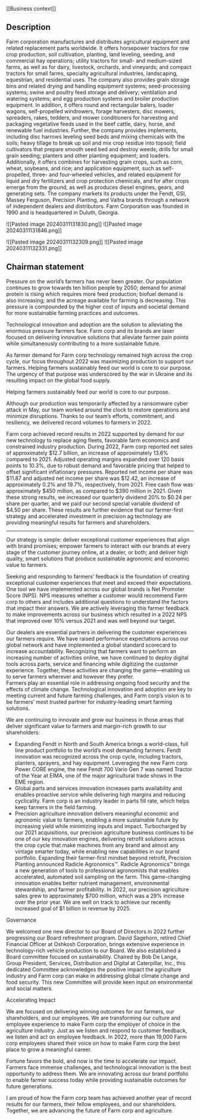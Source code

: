 [[Business context]]
## Description

Farm corporation manufactures and distributes agricultural equipment and related replacement parts worldwide. It offers horsepower tractors for row crop production, soil cultivation, planting, land leveling, seeding, and commercial hay operations; utility tractors for small- and medium-sized farms, as well as for dairy, livestock, orchards, and vineyards; and compact tractors for small farms, specialty agricultural industries, landscaping, equestrian, and residential uses. The company also provides grain storage bins and related drying and handling equipment systems; seed-processing systems; swine and poultry feed storage and delivery; ventilation and watering systems; and egg production systems and broiler production equipment. In addition, it offers round and rectangular balers, loader wagons, self-propelled windrowers, forage harvesters, disc mowers, spreaders, rakes, tedders, and mower conditioners for harvesting and packaging vegetative feeds used in the beef cattle, dairy, horse, and renewable fuel industries. Further, the company provides implements, including disc harrows leveling seed beds and mixing chemicals with the soils; heavy tillage to break up soil and mix crop residue into topsoil; field cultivators that prepare smooth seed bed and destroy weeds; drills for small grain seeding; planters and other planting equipment; and loaders. Additionally, it offers combines for harvesting grain crops, such as corn, wheat, soybeans, and rice; and application equipment, such as self-propelled, three- and four-wheeled vehicles, and related equipment for liquid and dry fertilizers and crop protection chemicals, and for after crops emerge from the ground, as well as produces diesel engines, gears, and generating sets. The company markets its products under the Fendt, GSI, Massey Ferguson, Precision Planting, and Valtra brands through a network of independent dealers and distributors. Farm Corporation was founded in 1990 and is headquartered in Duluth, Georgia.

![[Pasted image 20240311131830.png]]
![[Pasted image 20240311131846.png]]


![[Pasted image 20240311132309.png]]
![[Pasted image 20240311132331.png]]

## Chairman statement

Pressure on the world’s farmers has never been greater. Our population continues to grow towards ten billion people by 2050; demand for animal protein is rising which requires more feed production; biofuel demand is also increasing; and the acreage available for farming is decreasing. This pressure is compounded by the higher cost of inputs and societal demand for more sustainable farming practices and outcomes.

Technological innovation and adoption are the solution to alleviating the enormous pressure farmers face. Farm corp and its brands are laser focused on delivering innovative solutions that alleviate farmer pain points while simultaneously contributing to a more sustainable future.

As farmer demand for Farm corp technology remained high across the crop cycle, our focus throughout 2022 was maximizing production to support our farmers. Helping farmers sustainably feed our world is core to our purpose. The urgency of that purpose was underscored by the war in Ukraine and its resulting impact on the global food supply.

Helping farmers sustainably feed our world is core to our purpose. 

Although our production was temporarily affected by a ransomware cyber attack in May, our team worked around the clock to restore operations and minimize disruptions. Thanks to our team’s efforts, commitment, and resiliency, we delivered record volumes to farmers in 2022.

Farm corp achieved record results in 2022 supported by demand for our new technology to replace aging fleets, favorable farm economics and constrained industry production. During 2022, Farm corp reported net sales of approximately $12.7 billion, an increase of approximately 13.6% compared to 2021. Adjusted operating margins expanded over 120 basis points to 10.3%, due to robust demand and favorable pricing that helped to offset significant inflationary pressures. Reported net income per share was $11.87 and adjusted net income per share was $12.42, an increase of approximately 0.2% and 19.7%, respectively, from 2021. Free cash flow was approximately $450 million, as compared to $390 million in 2021. Given these strong results, we increased our quarterly dividend 20% to $0.24 per share per quarter, and we paid our second special variable dividend of $4.50 per share. These results are further evidence that our farmer-first strategy and accelerated investment in precision ag technology are providing meaningful results for farmers and shareholders.

___
Our strategy is simple: deliver exceptional customer experiences that align with brand promises; empower farmers to interact with our brands at every stage of the customer journey online, at a dealer, or both; and deliver high quality, smart solutions that produce sustainable agronomic and economic value to farmers.

Seeking and responding to farmers’ feedback is the foundation of creating exceptional customer experiences that meet and exceed their expectations. One tool we have implemented across our global brands is Net Promoter Score (NPS). NPS measures whether a customer would recommend Farm corp to others and includes additional questions to understand the factors that impact their answers. We are actively leveraging this farmer feedback to make improvements across our business which resulted in a 2022 NPS that improved over 10% versus 2021 and was well beyond our target.

Our dealers are essential partners in delivering the customer experiences our farmers require. We have raised performance expectations across our global network and have implemented a global standard scorecard to increase accountability. Recognizing that farmers want to perform an increasing number of activities online, we have continued to deploy digital tools across parts, service and financing while digitizing the customer experience. Together, these activities are changing the game—enabling us to serve farmers wherever and however they prefer.  
Farmers play an essential role in addressing ongoing food security and the effects of climate change. Technological innovation and adoption are key to meeting current and future farming challenges, and Farm corp’s vision is to be farmers’ most trusted partner for industry-leading smart farming solutions.

We are continuing to innovate and grow our business in those areas that deliver significant value to farmers and margin-rich growth to our shareholders:

- Expanding Fendt in North and South America brings a world-class, full line product portfolio to the world’s most demanding farmers. Fendt innovation was recognized across the crop cycle, including tractors, planters, sprayers, and hay equipment. Leveraging the new Farm corp Power CORE engine, the new Fendt 700 Vario Gen 7 was named Tractor of the Year at EIMA, one of the major agricultural trade shows in the EME region.
- Global parts and services innovation increases parts availability and enables proactive service while delivering high margins and reducing cyclicality. Farm corp is an industry leader in parts fill rate, which helps keep farmers in the field farming.
- Precision agriculture innovation delivers meaningful economic and agronomic value to farmers, enabling a more sustainable future by increasing yield while minimizing inputs and impact. Turbocharged by our 2021 acquisitions, our precision agriculture business continues to be one of our key innovation engines, delivering retrofit solutions across the crop cycle that make machines from any brand and almost any vintage smarter today, while enabling new capabilities in our brand portfolio. Expanding their farmer-first mindset beyond retrofit, Precision Planting announced Radicle Agronomics™. Radicle Agronomics™ brings a new generation of tools to professional agronomists that enables accelerated, automated soil sampling on the farm. This game-changing innovation enables better nutrient management, environmental stewardship, and farmer profitability. In 2022, our precision agriculture sales grew to approximately $700 million, which was a 29% increase over the prior year. We are well on track to achieve our recently increased goal of $1 billion in revenue by 2025.

Governance

We welcomed one new director to our Board of Directors in 2022 further progressing our Board refreshment program. David Sagehorn, retired Chief Financial Officer at Oshkosh Corporation, brings extensive experience in technology-rich vehicle production to our Board. We also established a Board committee focused on sustainability. Chaired by Bob De Lange, Group President, Services, Distribution and Digital at Caterpillar, Inc., this dedicated Committee acknowledges the positive impact the agriculture industry and Farm corp can make in addressing global climate change and food security. This new Committee will provide keen input on environmental and social matters.

Accelerating Impact

We are focused on delivering winning outcomes for our farmers, our shareholders, and our employees. We are transforming our culture and employee experience to make Farm corp the employer of choice in the agriculture industry. Just as we listen and respond to customer feedback, we listen and act on employee feedback. In 2022, more than 19,000 Farm corp employees shared their voice on how to make Farm corp the best place to grow a meaningful career.

Fortune favors the bold, and now is the time to accelerate our impact. Farmers face immense challenges, and technological innovation is the best opportunity to address them. We are innovating across our brand portfolio to enable farmer success today while providing sustainable outcomes for future generations.

I am proud of how the Farm corp team has achieved another year of record results for our farmers, their fellow employees, and our shareholders. Together, we are advancing the future of Farm corp and agriculture.